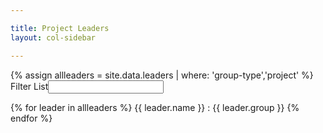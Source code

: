 ```yaml
---

title: Project Leaders
layout: col-sidebar

---
```


{% assign allleaders = site.data.leaders | where: 'group-type','project' %}
<label for='leaders-filter'>Filter List</label><input type='text' id='leaders-filter'></input>
<section id='leaders-list'>
  {% for leader in allleaders %}
  {{ leader.name }} : {{ leader.group }}
  {% endfor %}
</section>

<script type='text/javascript'>
  var leaders = {{ allleaders }};
  
 $(function() {
    $("#leaders-filter").keyup(function(e) {
     var code = e.keyCode ? e.keyCode : e.which;
     if (code == 13) {  // Enter keycode
        alert('filter it');
       }
   });
 });
</script>
